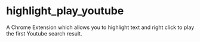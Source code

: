 # highlight_play_youtube
A Chrome Extension which allows you to highlight text and right click to play the first Youtube search result.
